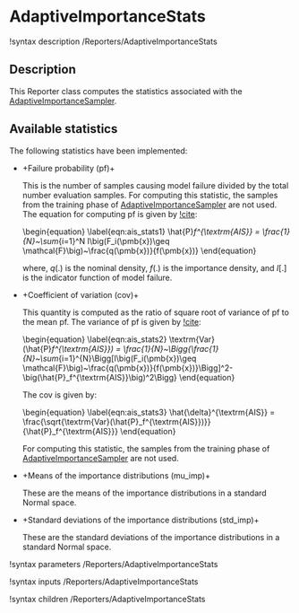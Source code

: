 # AdaptiveImportanceStats

!syntax description /Reporters/AdaptiveImportanceStats

## Description

This Reporter class computes the statistics associated with the [AdaptiveImportanceSampler](AdaptiveImportanceSampler.md).

## Available statistics

The following statistics have been implemented:

- +Failure probability (pf)+

  This is the number of samples causing model failure divided by the total number evaluation
  samples. For computing this statistic, the samples from the training phase of [AdaptiveImportanceSampler](AdaptiveImportanceSampler.md)
  are not used. The equation for computing pf is given by [!cite](au1999new):

  \begin{equation}
    \label{eqn:ais_stats1}
    \hat{P}_f^{\textrm{AIS}} = \frac{1}{N}~\sum_{i=1}^N I\big(F_i(\pmb{x})\geq \mathcal{F}\big)~\frac{q(\pmb{x})}{f(\pmb{x})}
  \end{equation}

  where, $q(.)$ is the nominal density, $f(.)$ is the importance density, and $I[.]$ is
  the indicator function of model failure.

- +Coefficient of variation (cov)+

  This quantity is computed as the ratio of square root of variance of pf to the
  mean pf. The variance of pf is given by [!cite](au1999new):

  \begin{equation}
    \label{eqn:ais_stats2}
    \textrm{Var}(\hat{P}_f^{\textrm{AIS}}) = \frac{1}{N}~\Bigg\{\frac{1}{N}~\sum_{i=1}^{N}\Bigg[I\big(F_i(\pmb{x})\geq \mathcal{F}\big)~\frac{q(\pmb{x})}{f(\pmb{x})}\Bigg]^2-\big(\hat{P}_f^{\textrm{AIS}}\big)^2\Bigg\}
  \end{equation}

  The cov is given by:

  \begin{equation}
    \label{eqn:ais_stats3}
    \hat{\delta}^{\textrm{AIS}} = \frac{\sqrt{\textrm{Var}(\hat{P}_f^{\textrm{AIS}})}}{\hat{P}_f^{\textrm{AIS}}}
  \end{equation}

  For computing this statistic, the samples from the training phase of [AdaptiveImportanceSampler](AdaptiveImportanceSampler.md)
  are not used.

- +Means of the importance distributions (mu_imp)+

  These are the means of the importance distributions in a standard Normal space.

- +Standard deviations of the importance distributions (std_imp)+

  These are the standard deviations of the importance distributions in a standard Normal space.

!syntax parameters /Reporters/AdaptiveImportanceStats

!syntax inputs /Reporters/AdaptiveImportanceStats

!syntax children /Reporters/AdaptiveImportanceStats
